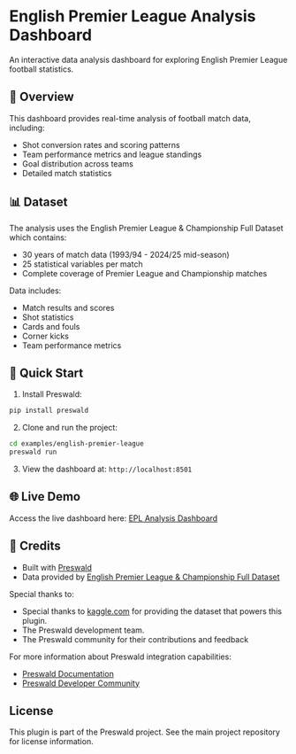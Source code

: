 # English Premier League Analysis Dashboard

An interactive data analysis dashboard for exploring English Premier League football statistics.

## 🎯 Overview

This dashboard provides real-time analysis of football match data, including:
- Shot conversion rates and scoring patterns
- Team performance metrics and league standings
- Goal distribution across teams
- Detailed match statistics

## 📊 Dataset

The analysis uses the English Premier League & Championship Full Dataset which contains:
- 30 years of match data (1993/94 - 2024/25 mid-season)
- 25 statistical variables per match
- Complete coverage of Premier League and Championship matches

Data includes:
- Match results and scores
- Shot statistics
- Cards and fouls
- Corner kicks
- Team performance metrics

## 🚀 Quick Start

1. Install Preswald:
```bash
pip install preswald
```

2. Clone and run the project:
```bash
cd examples/english-premier-league
preswald run
```

3. View the dashboard at: `http://localhost:8501`


## 🌐 Live Demo

Access the live dashboard here:
[EPL Analysis Dashboard](https://my-project-956493-exfiibib-ndjz2ws6la-ue.a.run.app/)


## 🙏 Credits

- Built with [Preswald](https://preswald.com)
- Data provided by [English Premier League & Championship Full Dataset](https://www.kaggle.com/datasets/panaaaaa/english-premier-league-and-championship-full-dataset?resource=download)


Special thanks to:

- Special thanks to [kaggle.com](https://www.kaggle.com/) for providing the dataset that powers this plugin.
- The Preswald development team.
- The Preswald community for their contributions and feedback

For more information about Preswald integration capabilities:

- [Preswald Documentation](https://docs.preswald.com/introduction)
- [Preswald Developer Community](https://join.slack.com/t/structuredlabs-users/shared_invite/zt-31vvfitfm-_vG1HR9hYysR_56u_PfI8Q)

## License

This plugin is part of the Preswald project. See the main project repository for license information.
